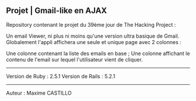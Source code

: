 Projet | Gmail-like en AJAX
--------------------------------------------

Repository contenant le projet du 39ème jour de The Hacking Project :

Un email Viewer, ni plus ni moins qu'une version ultra basique de Gmail. Globalement l'appli affichera une seule et unique page avec 2 colonnes :

Une colonne contenant la liste des emails en base ;
Une colonne affichant le contenu de l'email sur lequel l'utilisateur vient de cliquer.

--------------------------------------------

Version de Ruby : 2.5.1
Version de Rails : 5.2.1

--------------------------------------------
Auteur : Maxime CASTILLO